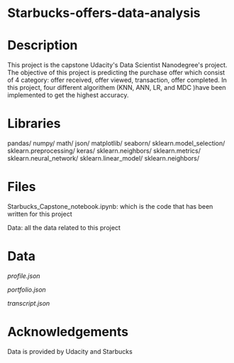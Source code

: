 # Starbucks-offers-data-analysis

# Description

This project is the capstone Udacity's Data Scientist Nanodegree's project. The objective of this project is predicting the purchase offer which consist of 4 category: offer received, offer viewed, transaction, offer completed. In this project, four different algorithem (KNN, ANN, LR, and MDC )have been implemented to get the highest accuracy.

# Libraries

pandas/
numpy/
math/
json/
matplotlib/
seaborn/
sklearn.model_selection/
sklearn.preprocessing/
keras/
sklearn.neighbors/
sklearn.metrics/
sklearn.neural_network/
sklearn.linear_model/
sklearn.neighbors/

# Files

Starbucks_Capstone_notebook.ipynb: which is the code that has been written for this project

Data: all the data related to this project

# Data

*profile.json*

*portfolio.json*

*transcript.json*



# Acknowledgements

Data is provided by Udacity and Starbucks

